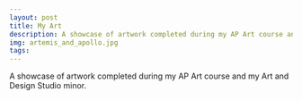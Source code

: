 ```yaml
---
layout: post
title: My Art
description: A showcase of artwork completed during my AP Art course and my Art and Design Studio minor.
img: artemis_and_apollo.jpg
tags:
---
```


A showcase of artwork completed during my AP Art course and my Art and Design Studio minor.
